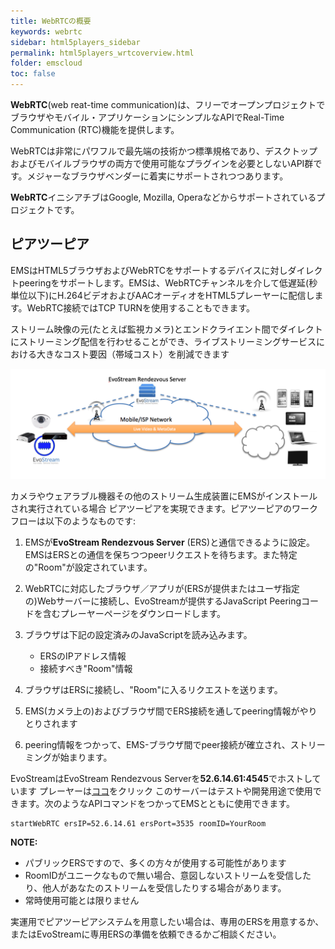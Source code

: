 ```yaml
---
title: WebRTCの概要
keywords: webrtc
sidebar: html5players_sidebar
permalink: html5players_wrtcoverview.html
folder: emscloud
toc: false
---
```


**WebRTC**(web reat-time communication)は、フリーでオープンプロジェクトでブラウザやモバイル・アプリケーションにシンプルなAPIでReal-Time Communication (RTC)機能を提供します。

WebRTCは非常にパワフルで最先端の技術かつ標準規格であり、デスクトップおよびモバイルブラウザの両方で使用可能なプラグインを必要としないAPI群です。メジャーなブラウザベンダーに着実にサポートされつつあります。

**WebRTC**イニシアチブはGoogle, Mozilla, Operaなどからサポートされているプロジェクトです。



## ピアツーピア

EMSはHTML5ブラウザおよびWebRTCをサポートするデバイスに対しダイレクトpeeringをサポートします。EMSは、WebRTCチャンネルを介して低遅延(秒単位以下)にH.264ビデオおよびAACオーディオをHTML5プレーヤーに配信します。WebRTC接続ではTCP TURNを使用することもできます。

ストリーム映像の元(たとえば監視カメラ)とエンドクライエント間でダイレクトにストリーミング配信を行わせることができ、ライブストリーミングサービスにおける大きなコスト要因（帯域コスト）を削減できます

![](../../images/html5/proto1.png)


カメラやウェアラブル機器その他のストリーム生成装置にEMSがインストールされ実行されている場合
ピアツーピアを実現できます。ピアツーピアのワークフローは以下のようなものです:


1. EMSが**EvoStream Rendezvous Server** (ERS)と通信できるように設定。EMSはERSとの通信を保ちつつpeerリクエストを待ちます。また特定の"Room"が設定されています。

2. WebRTCに対応したブラウザ／アプリが(ERSが提供またはユーザ指定の)Webサーバーに接続し、EvoStreamが提供するJavaScript Peeringコードを含むプレーヤーページをダウンロードします。



3. ブラウザは下記の設定済みのJavaScriptを読み込みます。

   - ERSのIPアドレス情報
   - 接続すべき"Room"情報

4. ブラウザはERSに接続し、"Room"に入るリクエストを送ります。

5. EMS(カメラ上の)およびブラウザ間でERS接続を通してpeering情報がやりとりされます

6. peering情報をつかって、EMS-ブラウザ間でpeer接続が確立され、ストリーミングが始まります。
   ​

  EvoStreamはEvoStream Rendezvous Serverを**52.6.14.61:4545**でホストしています
  プレーヤーは[ココ](ers.evostream.com:5050/demov2/evoplayers.html)をクリック
  このサーバーはテストや開発用途で使用できます。次のようなAPIコマンドをつかってEMSとともに使用できます。

```
startWebRTC ersIP=52.6.14.61 ersPort=3535 roomID=YourRoom
```

**NOTE:**

- パブリックERSですので、多くの方々が使用する可能性があります
- RoomIDがユニークなもので無い場合、意図しないストリームを受信したり、他人があなたのストリームを受信したりする場合があります。
- 常時使用可能とは限りません

実運用でピアツーピアシステムを用意したい場合は、専用のERSを用意するか、またはEvoStreamに専用ERSの準備を依頼できるかご相談ください。



